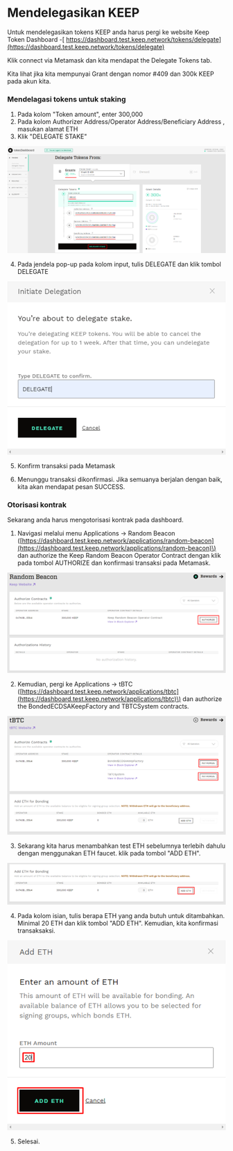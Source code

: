 # Mendelegasikan KEEP

Untuk mendelegasikan tokens KEEP anda harus pergi ke website  Keep Token Dashboard -[ https://dashboard.test.keep.network/tokens/delegate](https://dashboard.test.keep.network/tokens/delegate)​

Klik connect via Metamask dan kita mendapat the Delegate Tokens tab.

Kita lihat jika kita mempunyai Grant dengan nomor \#409 dan 300k KEEP pada akun kita.

### Mendelagasi tokens untuk staking

1. Pada kolom "Token amount", enter 300,000
2. Pada kolom Authorizer Address/Operator Address/Beneficiary Address , masukan alamat ETH
3. Klik "DELEGATE STAKE"

![](../../.gitbook/assets/image%20%289%29.png)

   4. Pada jendela pop-up pada kolom input, tulis DELEGATE dan klik tombol DELEGATE

![](../../.gitbook/assets/image%20%286%29.png)

   5. Konfirm transaksi pada Metamask

   6. Menunggu transaksi dikonfirmasi. Jika semuanya berjalan dengan baik, kita akan mendapat pesan SUCCESS.

### **Otorisasi kontrak**

Sekarang anda harus mengotorisasi kontrak pada dashboard.

1. Navigasi melalui menu Applications -&gt; Random Beacon \([https://dashboard.test.keep.network/applications/random-beacon](https://dashboard.test.keep.network/applications/random-beacon)\) dan authorize the Keep Random Beacon Operator Contract dengan klik pada tombol AUTHORIZE dan konfirmasi transaksi pada Metamask.

![](../../.gitbook/assets/image%20%2814%29.png)

   2. Kemudian, pergi ke Applications -&gt; tBTC \([https://dashboard.test.keep.network/applications/tbtc](https://dashboard.test.keep.network/applications/tbtc)\) dan authorize the BondedECDSAKeepFactory and TBTCSystem contracts.

![](../../.gitbook/assets/image%20%2813%29.png)

   3. Sekarang kita harus menambahkan test ETH sebelumnya terlebih dahulu dengan menggunakan ETH faucet. klik pada tombol "ADD ETH".

![](../../.gitbook/assets/image%20%2817%29.png)

   4. Pada kolom isian, tulis berapa ETH yang anda butuh untuk ditambahkan. Minimal 20 ETH dan klik tombol "ADD ETH". Kemudian, kita konfirmasi transaksaksi.

![](../../.gitbook/assets/image%20%2831%29.png)

   5. Selesai.

